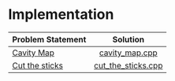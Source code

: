 # Implementation

|                           Problem Statement                            |                  Solution                  |
|:-----------------------------------------------------------------------|:------------------------------------------:|
| [Cavity Map](https://www.hackerrank.com/challenges/cavity-map)         | [cavity_map.cpp](./cavity_map.cpp)         |
| [Cut the sticks](https://www.hackerrank.com/challenges/cut-the-sticks) | [cut_the_sticks.cpp](./cut_the_sticks.cpp) |
